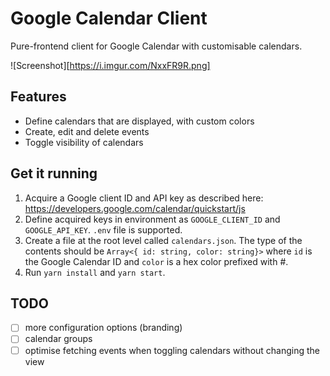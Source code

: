 # Google Calendar Client

Pure-frontend client for Google Calendar with customisable calendars.

![Screenshot][https://i.imgur.com/NxxFR9R.png]

## Features

- Define calendars that are displayed, with custom colors
- Create, edit and delete events
- Toggle visibility of calendars

## Get it running

1.  Acquire a Google client ID and API key as described here: https://developers.google.com/calendar/quickstart/js
2.  Define acquired keys in environment as `GOOGLE_CLIENT_ID` and `GOOGLE_API_KEY`. `.env` file is supported.
3.  Create a file at the root level called `calendars.json`. The type of the contents should be `Array<{ id: string, color: string}>` where `id` is the Google Calendar ID and `color` is a hex color prefixed with #.
4.  Run `yarn install` and `yarn start`.

## TODO

- [ ] more configuration options (branding)
- [ ] calendar groups
- [ ] optimise fetching events when toggling calendars without changing the view
